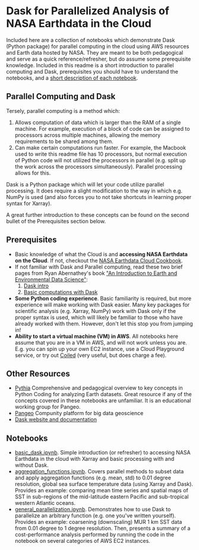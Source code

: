 # Dask for Parallelized Analysis of NASA Earthdata in the Cloud

Included here are a collection of notebooks which demonstrate Dask (Python package) for parallel computing in the cloud using AWS resources and Earth data hosted by NASA. They are meant to be both pedagogical and serve as a quick reference/refresher, but do assume some prerequisite knowledge. Included in this readme is a short introduction to parallel computing and Dask, prerequisites you should have to understand the notebooks, and a [short description of each notebook](https://github.com/podaac/the-coding-club/blob/main/notebooks/dask_with_cloud/readme.md#notebooks).

## Parallel Computing and Dask
Tersely, parallel computing is a method which:
1. Allows computation of data which is larger than the RAM of a single machine. For example, execution of a block of code can be assigned to processors across multiple machines, allowing the memory requirements to be shared among them.
2. Can make certain computations run faster. For example, the Macbook used to write this readme file has 10 processors, but normal execution of Python code will not utilized the processors in parallel (e.g. split up the work across the processors simultaneously). Parallel processing allows for this.

Dask is a Python package which will let your code utilize parallel processing. It does require a slight modification to the way in which e.g. NumPy is used (and also forces you to not take shortcuts in learning proper syntax for Xarray).

A great further introduction to these concepts can be found on the second bullet of the Prerequisites section below.

## Prerequisites
* Basic knowledge of what the Cloud is and **accessing NASA Earthdata on the Cloud**. If not, checkout the [NASA Earthdata Cloud Cookbook](https://nasa-openscapes.github.io/earthdata-cloud-cookbook/).
* If not familiar with Dask and Parallel computing, read these two brief pages from Ryan Abernathey's book ["An Introduction to Earth and Environmental Data Science"](https://earth-env-data-science.github.io/intro.html):
  1. [Dask intro](https://earth-env-data-science.github.io/lectures/dask/intro.html)
  2. [Basic computations with Dask](https://earth-env-data-science.github.io/lectures/dask/dask_arrays.html)
* **Some Python coding experience**. Basic familiarity is required, but more experience will make working with Dask easier. Many key packages for scientific analysis (e.g. Xarray, NumPy) work with Dask only if the proper syntax is used, which will likely be familiar to those who have already worked with them. However, don't let this stop you from jumping in!
* **Ability to start a virtual machine (VM) in AWS**. All notebooks here assume that you are in a VM in AWS, and will not work unless you are. E.g. you can spin up your own EC2 instance, use a Cloud Playground service, or try out [Coiled](https://www.coiled.io) (very useful, but does charge a fee).

## Other Resources
* [Pythia](https://projectpythia.org) Comprehensive and pedagogical overview to key concepts in Python Coding for analyzing Earth datasets. Great resource if any of the concepts covered in these notebooks are unfamiliar. It is an educational working group for Pangeo.
* [Pangeo](https://pangeo.io) Compunity platform for big data geoscience
* [Dask website and documentation](https://www.dask.org)

## Notebooks
* [basic_dask.ipynb](https://github.com/podaac/the-coding-club/blob/main/notebooks/dask_with_cloud/basic_dask.ipynb). Simple introduction (or refresher) to accessing NASA Earthdata in the cloud with Xarray and basic processing with and without Dask.
* [aggregation_functions.ipynb](https://github.com/podaac/the-coding-club/blob/main/notebooks/dask_with_cloud/aggregation_functions.ipynb). Covers parallel methods to subset data and apply aggregation functions (e.g. mean, std) to 0.01 degree resolution, global sea surface temperature data (using Xarray and Dask). Provides an example: comparing mean time series and spatial maps of SST in sub-regions of the mid-latitude eastern Pacific and sub-tropical western Atlantic oceans.
* [general_parallelization.ipynb](https://github.com/podaac/the-coding-club/blob/main/notebooks/dask_with_cloud/general_parallelization.ipynb). Demonstrates how to use Dask to parallelize an arbitrary function (e.g. one you've written yourself). Provides an example: coarsening (downscaling) MUR 1 km SST data from 0.01 degree to 1 degree resolution. Then, presents a summary of a cost-performance analysis performed by running the code in the notebook on several categories of AWS EC2 instances.
